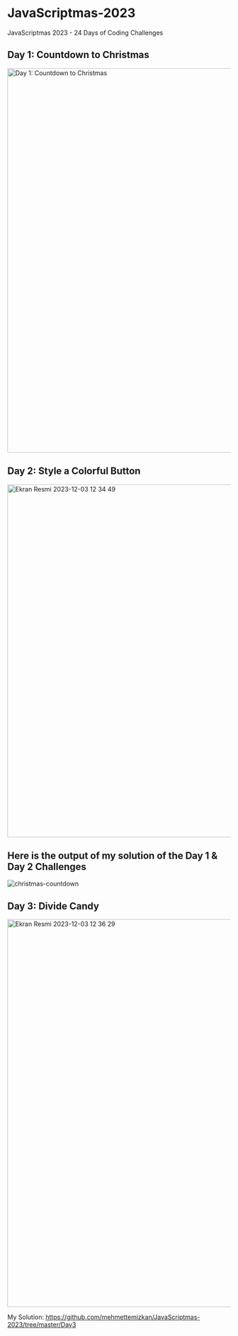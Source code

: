 # JavaScriptmas-2023

JavaScriptmas 2023 - 24 Days of Coding Challenges

## Day 1: Countdown to Christmas
<img width="868" alt="Day 1: Countdown to Christmas" src="https://github.com/mehmettemizkan/JavaScriptmas-2023/assets/56386597/ccc4940b-2d0e-4ad3-b8c2-d8ffdf4bf900">


## Day 2: Style a Colorful Button

<img width="797" alt="Ekran Resmi 2023-12-03 12 34 49" src="https://github.com/mehmettemizkan/JavaScriptmas-2023/assets/56386597/793d81c3-c346-493d-bc8a-10052758fcbb">

## Here is the output of my solution of the Day 1 & Day 2 Challenges
![christmas-countdown](https://github.com/mehmettemizkan/JavaScriptmas-2023/assets/56386597/7d212789-f8a7-4292-99a9-bb298081c861)

## Day 3: Divide Candy

<img width="876" alt="Ekran Resmi 2023-12-03 12 36 29" src="https://github.com/mehmettemizkan/JavaScriptmas-2023/assets/56386597/cf7f899d-7ca7-4729-8153-110567b6d09e">


My Solution: https://github.com/mehmettemizkan/JavaScriptmas-2023/tree/master/Day3
